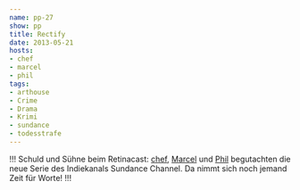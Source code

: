 ```yaml
---
name: pp-27
show: pp
title: Rectify
date: 2013-05-21
hosts:
- chef
- marcel
- phil
tags:
- arthouse
- Crime
- Drama
- Krimi
- sundance
- todesstrafe
---
```

!!!
Schuld und Sühne beim Retinacast: [chef](https://twitter.com/grischder), [Marcel](https://twitter.com/xartas) und [Phil](https://twitter.com/philgrooves) begutachten die neue Serie des Indiekanals Sundance Channel. Da nimmt sich noch jemand Zeit für Worte!
!!!

